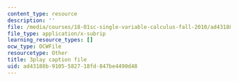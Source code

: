 ```yaml
---
content_type: resource
description: ''
file: /media/courses/18-01sc-single-variable-calculus-fall-2010/ad43188b9105582718fd847be4490d48_U3ebQ5Z4Jt8.srt
file_type: application/x-subrip
learning_resource_types: []
ocw_type: OCWFile
resourcetype: Other
title: 3play caption file
uid: ad43188b-9105-5827-18fd-847be4490d48
---
```

